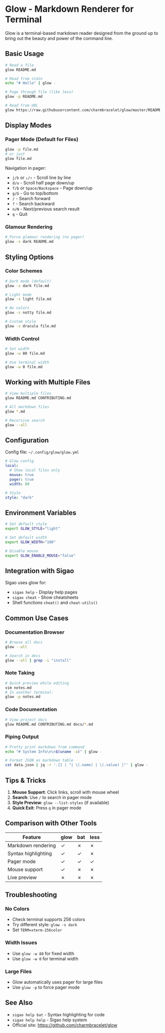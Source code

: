 # Glow - Markdown Renderer for Terminal

Glow is a terminal-based markdown reader designed from the ground up to bring out the beauty and power of the command line.

## Basic Usage

```bash
# Read a file
glow README.md

# Read from stdin
echo "# Hello" | glow -

# Page through file (like less)
glow -p README.md

# Read from URL
glow https://raw.githubusercontent.com/charmbracelet/glow/master/README.md
```

## Display Modes

### Pager Mode (Default for Files)
```bash
glow -p file.md
# or just
glow file.md
```

Navigation in pager:
- `j/k` or `↓/↑` - Scroll line by line
- `d/u` - Scroll half page down/up
- `f/b` or `Space/Backspace` - Page down/up
- `g/G` - Go to top/bottom
- `/` - Search forward
- `?` - Search backward
- `n/N` - Next/previous search result
- `q` - Quit

### Glamour Rendering
```bash
# Force glamour rendering (no pager)
glow -s dark README.md
```

## Styling Options

### Color Schemes
```bash
# Dark mode (default)
glow -s dark file.md

# Light mode
glow -s light file.md

# No colors
glow -s notty file.md

# Custom style
glow -s dracula file.md
```

### Width Control
```bash
# Set width
glow -w 80 file.md

# Use terminal width
glow -w 0 file.md
```

## Working with Multiple Files

```bash
# View multiple files
glow README.md CONTRIBUTING.md

# All markdown files
glow *.md

# Recursive search
glow --all
```

## Configuration

Config file: `~/.config/glow/glow.yml`

```yaml
# Glow config
local:
  # Show local files only
  mouse: true
  pager: true
  width: 80

# Style
style: "dark"
```

## Environment Variables

```bash
# Set default style
export GLOW_STYLE="light"

# Set default width
export GLOW_WIDTH="100"

# Disable mouse
export GLOW_ENABLE_MOUSE="false"
```

## Integration with Sigao

Sigao uses glow for:
- `sigao help` - Display help pages
- `sigao cheat` - Show cheatsheets
- Shell functions `cheat()` and `cheat-utils()`

## Common Use Cases

### Documentation Browser
```bash
# Browse all docs
glow --all

# Search in docs
glow --all | grep -i "install"
```

### Note Taking
```bash
# Quick preview while editing
vim notes.md
# In another terminal:
glow -p notes.md
```

### Code Documentation
```bash
# View project docs
glow README.md CONTRIBUTING.md docs/*.md
```

### Piping Output
```bash
# Pretty print markdown from command
echo "# System Info\n\n$(uname -a)" | glow -

# Format JSON as markdown table
cat data.json | jq -r '.[] | "| \(.name) | \(.value) |"' | glow -
```

## Tips & Tricks

1. **Mouse Support**: Click links, scroll with mouse wheel
2. **Search**: Use `/` to search in pager mode
3. **Style Preview**: `glow --list-styles` (if available)
4. **Quick Exit**: Press `q` in pager mode

## Comparison with Other Tools

| Feature | glow | bat | less |
|---------|------|-----|------|
| Markdown rendering | ✓ | ✗ | ✗ |
| Syntax highlighting | ✓ | ✓ | ✗ |
| Pager mode | ✓ | ✓ | ✓ |
| Mouse support | ✓ | ✗ | ✗ |
| Live preview | ✗ | ✗ | ✗ |

## Troubleshooting

### No Colors
- Check terminal supports 256 colors
- Try different style: `glow -s dark`
- Set `TERM=xterm-256color`

### Width Issues
- Use `glow -w 80` for fixed width
- Use `glow -w 0` for terminal width

### Large Files
- Glow automatically uses pager for large files
- Use `glow -p` to force pager mode

## See Also

- `sigao help bat` - Syntax highlighting for code
- `sigao help help` - Sigao help system
- Official site: https://github.com/charmbracelet/glow
